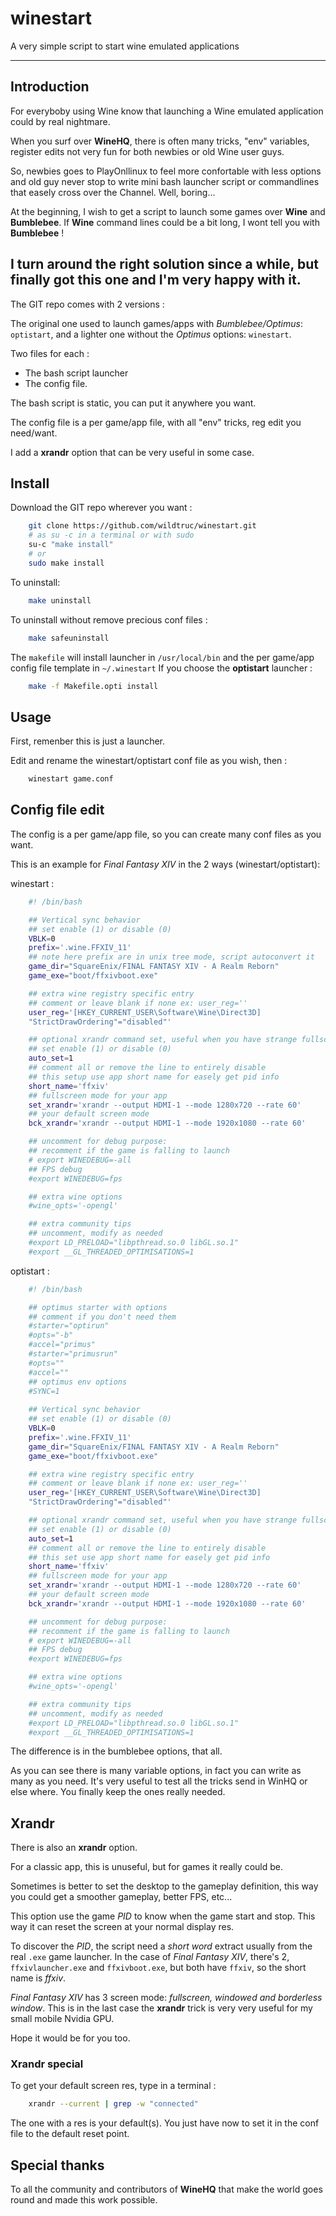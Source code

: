 # winestart
A very simple script to start wine emulated applications

-------
## Introduction
For everyboby using Wine know that launching a Wine emulated application could by real nightmare.

When you surf over **WineHQ**, there is often many tricks, "env" variables, register edits not very fun for both newbies or old Wine user guys.

So, newbies goes to PlayOnllinux to feel more confortable with less options and old guy never stop to write mini bash launcher script or commandlines that easely cross over the Channel.
Well, boring...


At the beginning, I wish to get a script to launch some games over **Wine** and **Bumblebee**. If **Wine** command lines could be a bit long, I wont tell you with **Bumblebee** !

I turn around the right solution since a while, but finally got this one and I'm very happy with it.
--------

The GIT repo comes with 2 versions :

The original one used to launch games/apps with *Bumblebee/Optimus*: `optistart`, and a lighter one without the *Optimus* options: `winestart`.

Two files for each :
 - The bash script launcher
 - The config file.

The bash script is static, you can put it anywhere you want.

The config file is a per game/app file, with all "env" tricks, reg edit you need/want.

I add a **xrandr** option that can be very useful in some case.

## Install
Download the GIT repo wherever you want :
```sh
	git clone https://github.com/wildtruc/winestart.git
	# as su -c in a terminal or with sudo
	su-c "make install"
	# or
	sudo make install
```

To uninstall:
```sh
	make uninstall
```

To uninstall without remove precious conf files :
```sh
	make safeuninstall
```

The `makefile` will install launcher in `/usr/local/bin` and the per game/app config file template in `~/.winestart`
If you choose the **optistart** launcher :
```sh
	make -f Makefile.opti install
```

## Usage
First, remenber this is just a launcher.

Edit and rename the winestart/optistart conf file as you wish, then :

```sh
	winestart game.conf
```

## Config file edit
The config is a per game/app file, so you can create many conf files as you want.

This is an example for *Final Fantasy XIV* in the 2 ways (winestart/optistart):

winestart :
```sh
	#! /bin/bash

	## Vertical sync behavior
	## set enable (1) or disable (0)
	VBLK=0
	prefix='.wine.FFXIV_11'
	## note here prefix are in unix tree mode, script autoconvert it
	game_dir="SquareEnix/FINAL FANTASY XIV - A Realm Reborn"
	game_exe="boot/ffxivboot.exe"

	## extra wine registry specific entry
	## comment or leave blank if none ex: user_reg=''
	user_reg='[HKEY_CURRENT_USER\Software\Wine\Direct3D]
	"StrictDrawOrdering"="disabled"'

	## optional xrandr command set, useful when you have strange fullscreen beshavior
	## set enable (1) or disable (0)
	auto_set=1
	## comment all or remove the line to entirely disable
	## this setup use app short name for easely get pid info
	short_name='ffxiv'
	## fullscreen mode for your app
	set_xrandr='xrandr --output HDMI-1 --mode 1280x720 --rate 60'
	## your default screen mode
	bck_xrandr='xrandr --output HDMI-1 --mode 1920x1080 --rate 60'

	## uncomment for debug purpose:
	## recomment if the game is falling to launch
	# export WINEDEBUG=-all
	## FPS debug
	#export WINEDEBUG=fps

	## extra wine options
	#wine_opts='-opengl'

	## extra community tips
	## uncomment, modify as needed
	#export LD_PRELOAD="libpthread.so.0 libGL.so.1"
	#export __GL_THREADED_OPTIMISATIONS=1
```

optistart :
```sh
	#! /bin/bash

	## optimus starter with options
	## comment if you don't need them
	#starter="optirun"
	#opts="-b"
	#accel="primus"
	#starter="primusrun"
	#opts=""
	#accel=""
	## optimus env options
	#SYNC=1
	
	## Vertical sync behavior
	## set enable (1) or disable (0)
	VBLK=0
	prefix='.wine.FFXIV_11'
	game_dir="SquareEnix/FINAL FANTASY XIV - A Realm Reborn"
	game_exe="boot/ffxivboot.exe"

	## extra wine registry specific entry
	## comment or leave blank if none ex: user_reg=''
	user_reg='[HKEY_CURRENT_USER\Software\Wine\Direct3D]
	"StrictDrawOrdering"="disabled"'

	## optional xrandr command set, useful when you have strange fullscreen beshavior
	## set enable (1) or disable (0)
	auto_set=1
	## comment all or remove the line to entirely disable
	## this set use app short name for easely get pid info
	short_name='ffxiv'
	## fullscreen mode for your app
	set_xrandr='xrandr --output HDMI-1 --mode 1280x720 --rate 60'
	## your default screen mode
	bck_xrandr='xrandr --output HDMI-1 --mode 1920x1080 --rate 60'

	## uncomment for debug purpose:
	## recomment if the game is falling to launch
	# export WINEDEBUG=-all
	## FPS debug
	#export WINEDEBUG=fps

	## extra wine options
	#wine_opts='-opengl'

	## extra community tips
	## uncomment, modify as needed
	#export LD_PRELOAD="libpthread.so.0 libGL.so.1"
	#export __GL_THREADED_OPTIMISATIONS=1
```

The difference is in the bumblebee options, that all.


As you can see there is many variable options, in fact you can write as many as you need. It's very useful to test all the tricks send in WinHQ or else where.
You finally keep the ones really needed.

## Xrandr
There is also an **xrandr** option.

For a classic app, this is unuseful, but for games it really could be.


Sometimes is better to set the desktop to the gameplay definition, this way you could get a smoother gameplay, better FPS, etc...

This option use the game *PID* to know when the game start and stop. This way it can reset the screen at your normal display res.

To discover the *PID*, the script need a *short word* extract usually from the real `.exe` game launcher. In the case of *Final Fantasy XIV*, there's 2, `ffxivlauncher.exe` and `ffxivboot.exe`, but both have `ffxiv`, so the short name is *ffxiv*.

*Final Fantasy XIV* has 3 screen mode: *fullscreen, windowed and borderless window*. This is in the last case the **xrandr** trick is very very useful for my small mobile Nvidia GPU.

Hope it would be for you too.

### Xrandr special
To get your default screen res, type in a terminal :
```sh
	xrandr --current | grep -w "connected"
```

The one with a res is your default(s). You just have now to set it in the conf file to the default reset point.

## Special thanks
To all the community and contributors of **WineHQ** that make the world goes round and made this work possible.

